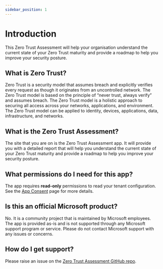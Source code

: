 ```yaml
---
sidebar_position: 1
---
```


# Introduction

This Zero Trust Assessment will help your organisation understand the current state of your Zero Trust maturity and provide a roadmap to help you improve your security posture.

## What is Zero Trust?

Zero Trust is a security model that assumes breach and explicitly verifies every request as though it originates from an uncontrolled network. The Zero Trust model is based on the principle of “never trust, always verify” and assumes breach. The Zero Trust model is a holistic approach to securing all access across your networks, applications, and environment. The Zero Trust model can be applied to identity, devices, applications, data, infrastructure, and networks.

## What is the Zero Trust Assessment?

The site that you are on is the Zero Trust Assessment app. It will provide you with a detailed report that will help you understand the current state of your Zero Trust maturity and provide a roadmap to help you improve your security posture.

## What permissions do I need for this app?

The app requires **read-only** permissions to read your tenant configuration. See the [App Consent](/docs/appconsent) page for more details.

## Is this an official Microsoft product?

No. It is a community project that is maintained by Microsoft employees. The app is provided as-is and is not supported through any Microsoft support program or service. Please do not contact Microsoft support with any issues or concerns.

## How do I get support?

Please raise an issue on the [Zero Trust Assessment GitHub repo](https://github.com/microsoft/zerotrustassessment/issues).
